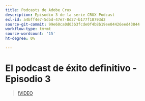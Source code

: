 ```yaml
---
title: Podcasts de Adobe Crux
description: Episodio 3 de la serie CRUX Podcast
exl-id: a4bff4e7-5dbd-47e7-8d27-b177f18793d2
source-git-commit: 99e60ca0d03b3fcde0f4b8b19ee04426eed43844
workflow-type: tm+mt
source-wordcount: '15'
ht-degree: 0%

---
```


# El podcast de éxito definitivo - Episodio 3

>[!VIDEO](https://video.tv.adobe.com/v/3428675?quality=12learn=on)
